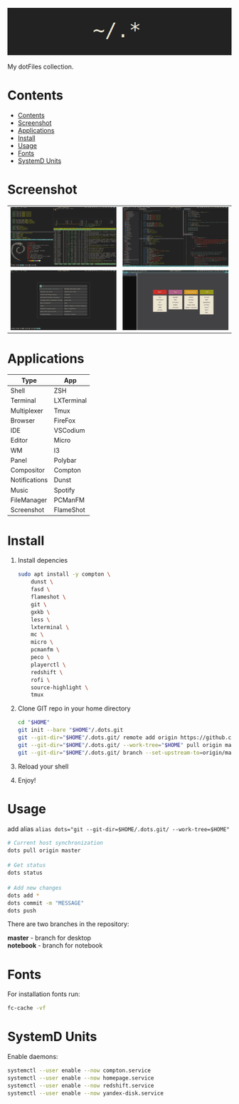 ![title](/.config/docs/dots.png)

My dotFiles collection.

# Contents

- [Contents](#contents)
- [Screenshot](#screenshot)
- [Applications](#applications)
- [Install](#install)
- [Usage](#usage)
- [Fonts](#fonts)
- [SystemD Units](#systemd-units)

# Screenshot

|                                                  |                                                |
| ------------------------------------------------ | ---------------------------------------------- |
| ![screen](/.config/docs/screenshot_20210219.png) | ![VSCode](/.config/docs/vscode_20210219.png)   |
| ![Rofi](/.config/docs/rofi_20210219.png)         | ![FireFox](/.config/docs/firefox_20210219.png) |

# Applications

| Type          | App        |
| ------------- | ---------- |
| Shell         | ZSH        |
| Terminal      | LXTerminal |
| Multiplexer   | Tmux       |
| Browser       | FireFox    |
| IDE           | VSCodium   |
| Editor        | Micro      |
| WM            | I3         |
| Panel         | Polybar    |
| Compositor    | Compton    |
| Notifications | Dunst      |
| Music         | Spotify    |
| FileManager   | PCManFM    |
| Screenshot    | FlameShot  |

# Install

1. Install depencies

    ```sh
    sudo apt install -y compton \
        dunst \
        fasd \
        flameshot \
        git \
        gxkb \
        less \
        lxterminal \
        mc \
        micro \
        pcmanfm \
        peco \
        playerctl \
        redshift \
        rofi \
        source-highlight \
        tmux
    ```

2. Clone GIT repo in your home directory

    ```sh
    cd "$HOME"
    git init --bare "$HOME"/.dots.git
    git --git-dir="$HOME"/.dots.git/ remote add origin https://github.com/Telepuz/dots
    git --git-dir="$HOME"/.dots.git/ --work-tree="$HOME" pull origin master
    git --git-dir="$HOME"/.dots.git/ branch --set-upstream-to=origin/master
    ```

3. Reload your shell
4. Enjoy!

# Usage

add alias `alias dots="git --git-dir=$HOME/.dots.git/ --work-tree=$HOME"`

```sh
# Current host synchronization
dots pull origin master

# Get status
dots status

# Add new changes
dots add *
dots commit -m "MESSAGE"
dots push
```

There are two branches in the repository:

**master**   - branch for desktop<br>
**notebook** - branch for notebook

# Fonts

For installation fonts run:

```sh
fc-cache -vf
```

# SystemD Units

Enable daemons:

```sh
systemctl --user enable --now compton.service
systemctl --user enable --now homepage.service
systemctl --user enable --now redshift.service
systemctl --user enable --now yandex-disk.service
```
